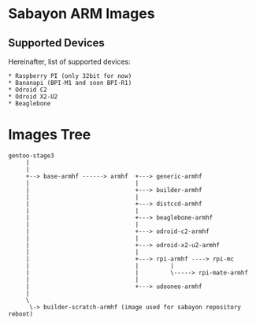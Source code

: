 # Sabayon ARM Images

## Supported Devices

  Hereinafter, list of supported devices:

    * Raspberry PI (only 32bit for now)
    * Bananapi (BPI-M1 and soon BPI-R1)
    * Odroid C2
    * Odroid X2-U2
    * Beaglebone

# Images Tree

```
gentoo-stage3
     |
     |
     +--> base-armhf ------> armhf  +---> generic-armhf
     |                              |
     |                              +---> builder-armhf
     |                              |
     |                              +---> distccd-armhf
     |                              |
     |                              +---> beaglebone-armhf
     |                              |
     |                              +---> odroid-c2-armhf
     |                              |
     |                              +---> odroid-x2-u2-armhf
     |                              |
     |                              +---> rpi-armhf ----> rpi-mc
     |                              |         |
     |                              |         \-----> rpi-mate-armhf
     |                              |
     |                              +---> udooneo-armhf
     |
     \
      \-> builder-scratch-armhf (image used for sabayon repository reboot)

```

